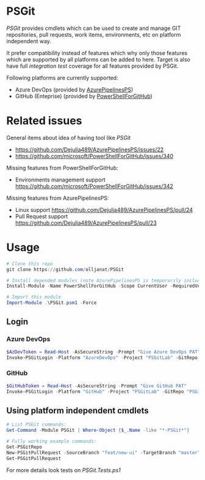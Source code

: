 # PSGit
*PSGit* provides cmdlets which can be used to create and manage GIT repositories, pull requests, work items, environments, etc on platform independent way.

It prefer compatibility instead of features which why only those features which are supported by all platforms can be added to here. Target is also have full *integration test* coverage for all features provided by PSGit.

Following platforms are currently supported:
* Azure DevOps (provided by [AzurePipelinesPS](https://www.powershellgallery.com/packages/AzurePipelinesPS))
* GitHub (Enteprise) (provided by [PowerShellForGitHub](https://www.powershellgallery.com/packages/PowerShellForGitHub))

# Related issues
General items about idea of having tool like *PSGit*
* https://github.com/Dejulia489/AzurePipelinesPS/issues/22
* https://github.com/microsoft/PowerShellForGitHub/issues/340

Missing features from PowerShellForGitHub:
* Environments management support https://github.com/microsoft/PowerShellForGitHub/issues/342

Missing features from AzurePipelinesPS:
* Linux support https://github.com/Dejulia489/AzurePipelinesPS/pull/24
* Pull Request support https://github.com/Dejulia489/AzurePipelinesPS/pull/23

# Usage
```powershell
# Clone this repo
git clone https://github.com/olljanat/PSGit

# Install depended modules (note AzurePipelinesPS is temporarily included to this repo)
Install-Module -Name PowerShellForGitHub -Scope CurrentUser -RequiredVersion "0.16.0" -Force

# Import this module
Import-Module .\PSGit.psm1 -Force
```

## Login
### Azure DevOps
```powershell
$AzDevToken = Read-Host -AsSecureString -Prompt "Give Azure DevOps PAT"
Invoke-PSGitLogin -Platform "AzureDevOps" -Project "PSGitLab" -GitRepo "PSGitLab" -SecureToken $AzDevToken -Uri "https://dev.azure.com/olljanat"
```
### GitHub
```powershell
$GitHubToken = Read-Host -AsSecureString -Prompt "Give GitHub PAT"
Invoke-PSGitLogin -Platform "GitHub" -Project "PSGitLab" -GitRepo "PSGitLab" -SecureToken $GitHubToken -Uri "https://github.com"
```

## Using platform independent cmdlets
```powershell
# List PSGit commands:
Get-Command -Module PSGit | Where-Object {$_.Name -like "*-PSGit*"}

# Fully working example commands:
Get-PSGitRepo
New-PSGitPullRequest -SourceBranch "feat/new-ui" -TargetBranch "master" -Title "New UI" -Description "Implemented new UI"
Get-PSGitPullRequest
```
For more details look tests on *PSGit.Tests.ps1*
